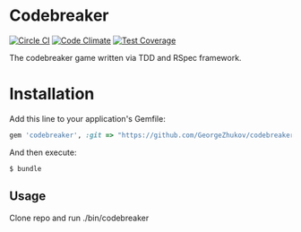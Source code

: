 Codebreaker
===========
[![Circle CI](https://circleci.com/gh/GeorgeZhukov/codebreaker.svg?style=svg)](https://circleci.com/gh/GeorgeZhukov/codebreaker)
[![Code Climate](https://codeclimate.com/github/GeorgeZhukov/codebreaker/badges/gpa.svg)](https://codeclimate.com/github/GeorgeZhukov/codebreaker)
[![Test Coverage](https://codeclimate.com/github/GeorgeZhukov/codebreaker/badges/coverage.svg)](https://codeclimate.com/github/GeorgeZhukov/codebreaker/coverage)

The codebreaker game written via TDD and RSpec framework.

# Installation
Add this line to your application's Gemfile:

```ruby
gem 'codebreaker', :git => "https://github.com/GeorgeZhukov/codebreaker.git"
```

And then execute:

    $ bundle


## Usage

Clone repo and run ./bin/codebreaker
